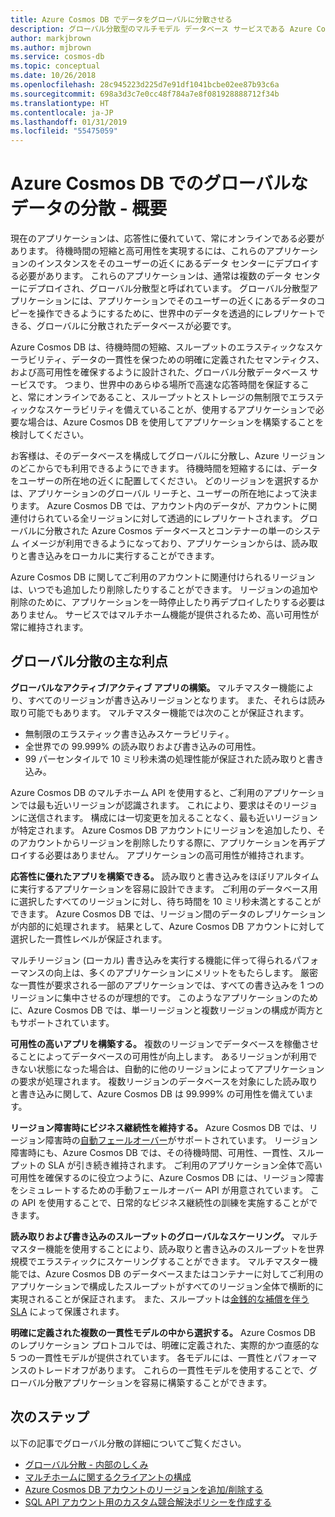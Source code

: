 ```yaml
---
title: Azure Cosmos DB でデータをグローバルに分散させる
description: グローバル分散型のマルチモデル データベース サービスである Azure Cosmos DB のグローバル データベースを使用した、地球規模の geo レプリケーション、マルチマスター、フェールオーバー、データ復旧について学習します。
author: markjbrown
ms.author: mjbrown
ms.service: cosmos-db
ms.topic: conceptual
ms.date: 10/26/2018
ms.openlocfilehash: 28c945223d225d7e91df1041bcbe02ee87b93c6a
ms.sourcegitcommit: 698a3d3c7e0cc48f784a7e8f081928888712f34b
ms.translationtype: HT
ms.contentlocale: ja-JP
ms.lasthandoff: 01/31/2019
ms.locfileid: "55475059"
---
```

# <a name="global-data-distribution-with-azure-cosmos-db---overview"></a>Azure Cosmos DB でのグローバルなデータの分散 - 概要

現在のアプリケーションは、応答性に優れていて、常にオンラインである必要があります。 待機時間の短縮と高可用性を実現するには、これらのアプリケーションのインスタンスをそのユーザーの近くにあるデータ センターにデプロイする必要があります。 これらのアプリケーションは、通常は複数のデータ センターにデプロイされ、グローバル分散型と呼ばれています。 グローバル分散型アプリケーションには、アプリケーションでそのユーザーの近くにあるデータのコピーを操作できるようにするために、世界中のデータを透過的にレプリケートできる、グローバルに分散されたデータベースが必要です。 

Azure Cosmos DB は、待機時間の短縮、スループットのエラスティックなスケーラビリティ、データの一貫性を保つための明確に定義されたセマンティクス、および高可用性を確保するように設計された、グローバル分散データベース サービスです。 つまり、世界中のあらゆる場所で高速な応答時間を保証すること、常にオンラインであること、スループットとストレージの無制限でエラスティックなスケーラビリティを備えていることが、使用するアプリケーションで必要な場合は、Azure Cosmos DB を使用してアプリケーションを構築することを検討してください。

お客様は、そのデータベースを構成してグローバルに分散し、Azure リージョンのどこからでも利用できるようにできます。 待機時間を短縮するには、データをユーザーの所在地の近くに配置してください。 どのリージョンを選択するかは、アプリケーションのグローバル リーチと、ユーザーの所在地によって決まります。 Azure Cosmos DB では、アカウント内のデータが、アカウントに関連付けられている全リージョンに対して透過的にレプリケートされます。 グローバルに分散された Azure Cosmos データベースとコンテナーの単一のシステム イメージが利用できるようになっており、アプリケーションからは、読み取りと書き込みをローカルに実行することができます。 

Azure Cosmos DB に関してご利用のアカウントに関連付けられるリージョンは、いつでも追加したり削除したりすることができます。 リージョンの追加や削除のために、アプリケーションを一時停止したり再デプロイしたりする必要はありません。 サービスではマルチホーム機能が提供されるため、高い可用性が常に維持されます。

## <a name="key-benefits-of-global-distribution"></a>グローバル分散の主な利点

**グローバルなアクティブ/アクティブ アプリの構築。** マルチマスター機能により、すべてのリージョンが書き込みリージョンとなります。 また、それらは読み取り可能でもあります。 マルチマスター機能では次のことが保証されます。

- 無制限のエラスティック書き込みスケーラビリティ。 
- 全世界での 99.999% の読み取りおよび書き込みの可用性。
- 99 パーセンタイルで 10 ミリ秒未満の処理性能が保証された読み取りと書き込み。

Azure Cosmos DB のマルチホーム API を使用すると、ご利用のアプリケーションでは最も近いリージョンが認識されます。 これにより、要求はそのリージョンに送信されます。 構成には一切変更を加えることなく、最も近いリージョンが特定されます。 Azure Cosmos DB アカウントにリージョンを追加したり、そのアカウントからリージョンを削除したりする際に、アプリケーションを再デプロイする必要はありません。 アプリケーションの高可用性が維持されます。

**応答性に優れたアプリを構築できる。** 読み取りと書き込みをほぼリアルタイムに実行するアプリケーションを容易に設計できます。 ご利用のデータベース用に選択したすべてのリージョンに対し、待ち時間を 10 ミリ秒未満とすることができます。 Azure Cosmos DB では、リージョン間のデータのレプリケーションが内部的に処理されます。 結果として、Azure Cosmos DB アカウントに対して選択した一貫性レベルが保証されます。

マルチリージョン (ローカル) 書き込みを実行する機能に伴って得られるパフォーマンスの向上は、多くのアプリケーションにメリットをもたらします。 厳密な一貫性が要求される一部のアプリケーションでは、すべての書き込みを 1 つのリージョンに集中させるのが理想的です。 このようなアプリケーションのために、Azure Cosmos DB では、単一リージョンと複数リージョンの構成が両方ともサポートされています。

**可用性の高いアプリを構築する。** 複数のリージョンでデータベースを稼働させることによってデータベースの可用性が向上します。 あるリージョンが利用できない状態になった場合は、自動的に他のリージョンによってアプリケーションの要求が処理されます。 複数リージョンのデータベースを対象にした読み取りと書き込みに関して、Azure Cosmos DB は 99.999% の可用性を備えています。

**リージョン障害時にビジネス継続性を維持する。** Azure Cosmos DB では、リージョン障害時の[自動フェールオーバー](how-to-manage-database-account.md#automatic-failover)がサポートされています。 リージョン障害時にも、Azure Cosmos DB では、その待機時間、可用性、一貫性、スループットの SLA が引き続き維持されます。 ご利用のアプリケーション全体で高い可用性を確保するのに役立つように、Azure Cosmos DB には、リージョン障害をシミュレートするための手動フェールオーバー API が用意されています。 この API を使用することで、日常的なビジネス継続性の訓練を実施することができます。

**読み取りおよび書き込みのスループットのグローバルなスケーリング。** マルチマスター機能を使用することにより、読み取りと書き込みのスループットを世界規模でエラスティックにスケーリングすることができます。 マルチマスター機能では、Azure Cosmos DB のデータベースまたはコンテナーに対してご利用のアプリケーションで構成したスループットがすべてのリージョン全体で横断的に実現されることが保証されます。 また、スループットは[金銭的な補償を伴う SLA](https://aka.ms/acdbsla) によって保護されます。

**明確に定義された複数の一貫性モデルの中から選択する。** Azure Cosmos DB のレプリケーション プロトコルでは、明確に定義された、実際的かつ直感的な 5 つの一貫性モデルが提供されています。 各モデルには、一貫性とパフォーマンスのトレードオフがあります。 これらの一貫性モデルを使用することで、グローバル分散アプリケーションを容易に構築することができます。

## <a id="Next Steps"></a>次のステップ

以下の記事でグローバル分散の詳細についてご覧ください。

* [グローバル分散 - 内部のしくみ](global-dist-under-the-hood.md)
* [マルチホームに関するクライアントの構成](how-to-manage-database-account.md#configure-clients-for-multi-homing)
* [Azure Cosmos DB アカウントのリージョンを追加/削除する](how-to-manage-database-account.md#addremove-regions-from-your-database-account)
* [SQL API アカウント用のカスタム競合解決ポリシーを作成する](how-to-manage-conflicts.md#create-a-custom-conflict-resolution-policy)
